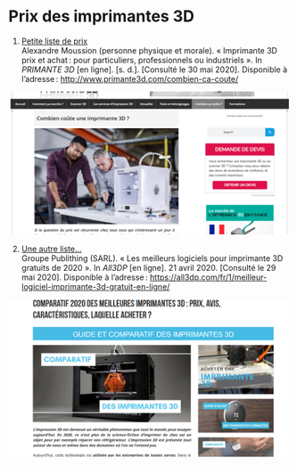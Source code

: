 # Prix des imprimantes 3D

1. [Petite liste de prix](http://www.primante3d.com/combien-ca-coute/)  
Alexandre Moussion (personne physique et morale). « Imprimante 3D prix et achat : pour particuliers, professionnels ou industriels ». In _PRIMANTE 3D_ [en ligne]. [s. d.]. [Consulté le 30 mai 2020]. Disponible à l’adresse : http://www.primante3d.com/combien-ca-coute/

![image](images/3dprix.png)

2. [Une autre liste...](https://www.objetconnecte.net/comparatifs/comparatif-meilleure-imprimante-3d/)  
Groupe Publithing (SARL). « Les meilleurs logiciels pour imprimante 3D gratuits de 2020 ». In _All3DP_ [en ligne]. 21 avril 2020. [Consulté le 29 mai 2020]. Disponible à l’adresse : https://all3dp.com/fr/1/meilleur-logiciel-imprimante-3d-gratuit-en-ligne/
  
![image](images/3dautresprix.png)
